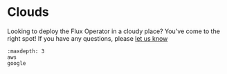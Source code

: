 # Clouds

Looking to deploy the Flux Operator in a cloudy place? You've come to the right spot! If you have
any questions, please [let us know](https://github.com/flux-framework/flux-operator/issues)

```{toctree}
:maxdepth: 3
aws
google
```
